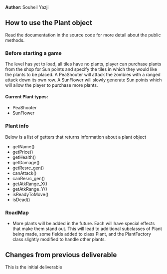 <p><strong>Author: </strong> Souheil Yazji</p>
<h2>How to use the Plant object</h2>
<p>Read the documentation in the source code for more detail about the public methods.</p>

<h3>Before starting a game</h3>
<p>The level has yet to load, all tiles have no plants, player can purchase plants from the shop for Sun points and specify the tiles in which they would like the plants to be placed. A PeaShooter will attack the zombies with a ranged attack down its own row. A SunFlower will slowly generate Sun points which will allow the player to purchase more plants.</p>

<h4>Current Plant types:</h4>
<ul>
  <li>PeaShooter</li>
  <li>SunFlower</li>
</ul>

<h3>Plant info</h3>
Below is a list of getters that returns information about a plant object

<ul>
  <li>getName()</li>
  <li>getPrice()</li>
  <li>getHealth()</li>
  <li>getDamage()</li>
  <li>getResrc_gen()</li>
  <li>canAttack()</li>
  <li>canResrc_gen()</li>
  <li>getAtkRange_X()</li>
  <li>getAtkRange_Y()</li>
  <li>isReadyToMove()</li>
  <li>isDead()</li>
</ul>

<h3>RoadMap</h3>
<ul>
  <li>More plants will be added in the future. Each will have special effects that make them stand out. This will lead to additional subclasses of Plant being made, some fields added to class Plant, and the PlantFactory class slightly modified to handle other plants.</li>
</ul>

<h2>Changes from previous deliverable</h2>
<p>This is the initial deliverable</p>
